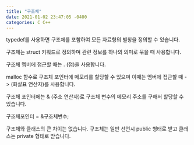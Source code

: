 ```yaml
---
title: "구조체"
date: 2021-01-02 23:47:05 -0400
categories: C C++
---
```


typedef를 사용하면 구조체를 포함하여 모든 자료형의 별칭을 정의할 수 있습니다.  
  
구조체는 struct 키워드로 정의하며 관련 정보를 하나의 의미로 묶을 때 사용합니다.  
  
구조체 멤버에 접근할 때는 . (점)을 사용합니다.  
  
malloc 함수로 구조체 포인터에 메모리를 할당할 수 있으며 이때는 멤버에 접근할 때 -> (화살표 연산자)를 사용합니다.  
  
구조체 포인터에는 & (주소 연산자)로 구조체 변수의 메모리 주소를 구해서 할당할 수 있습니다.  

구조체포인터 = &구조체변수;  
  
구조체와 클래스의 큰 차이는 없습니다. 구조체는 일반 선언시 public 형태로 받고 클래스는 private 형태로 받습니다.  
